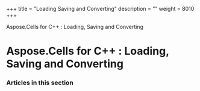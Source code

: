 +++
title = "Loading Saving and Converting" 
description = "" 
weight = 8010 
+++

Aspose.Cells for C++ : Loading, Saving and Converting  

# Aspose.Cells for C++ : Loading, Saving and Converting


### Articles in this section

           

